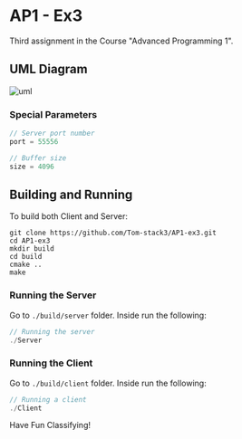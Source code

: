 # AP1 - Ex3
Third assignment in the Course "Advanced Programming 1".

## UML Diagram
![uml](https://user-images.githubusercontent.com/76645845/131028290-d2c2371d-8de1-425a-97b1-a36d54fbea06.png)

### Special Parameters
```c
// Server port number
port = 55556

// Buffer size
size = 4096
```

## Building and Running
To build both Client and Server:
```shell
git clone https://github.com/Tom-stack3/AP1-ex3.git
cd AP1-ex3
mkdir build
cd build
cmake ..
make
```

### Running the Server
Go to `./build/server` folder.
Inside run the following:
```c
// Running the server
./Server
```
### Running the Client
Go to `./build/client` folder.
Inside run the following:
```c
// Running a client
./Client
```

Have Fun Classifying!
